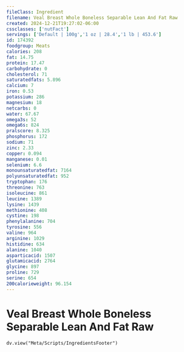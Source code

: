 ```yaml
---
fileClass: Ingredient
filename: Veal Breast Whole Boneless Separable Lean And Fat Raw
created: 2024-12-21T19:27:02-06:00
cssclasses: ['nutFact']
servings: ['Default | 100g','1 oz | 28.4','1 lb | 453.6']
id: 174392
foodgroup: Meats
calories: 208
fat: 14.75
protein: 17.47
carbohydrate: 0
cholesterol: 71
saturatedfats: 5.896
calcium: 7
iron: 0.53
potassium: 286
magnesium: 18
netcarbs: 0
water: 67.67
omega3s: 52
omega6s: 824
pralscore: 8.325
phosphorus: 172
sodium: 71
zinc: 2.33
copper: 0.094
manganese: 0.01
selenium: 6.6
monounsaturatedfat: 7164
polyunsaturatedfat: 952
tryptophan: 176
threonine: 763
isoleucine: 861
leucine: 1389
lysine: 1439
methionine: 408
cystine: 198
phenylalanine: 704
tyrosine: 556
valine: 964
arginine: 1029
histidine: 634
alanine: 1040
asparticacid: 1507
glutamicacid: 2764
glycine: 897
proline: 729
serine: 654
200calorieweight: 96.154
---
```


# Veal Breast Whole Boneless Separable Lean And Fat Raw

```dataviewjs
dv.view("Meta/Scripts/IngredientsFooter")
```
